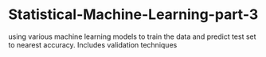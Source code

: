 # Statistical-Machine-Learning-part-3
using various machine learning models to train the data and predict test set to nearest accuracy. Includes validation techniques
